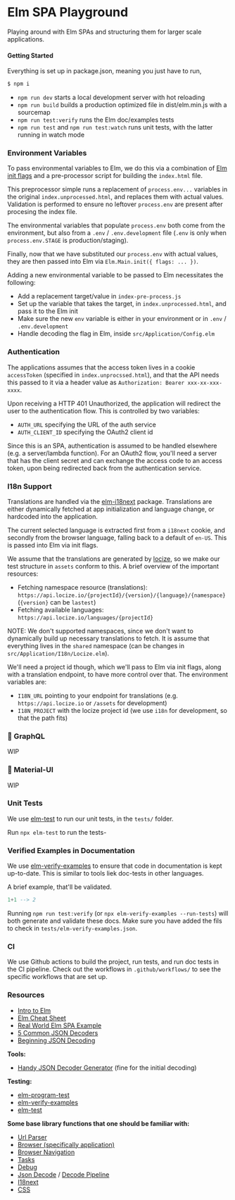 # Elm SPA Playground
Playing around with Elm SPAs and structuring them for larger scale applications.

#### Getting Started
Everything is set up in package.json, meaning you just have to run,

```bash
$ npm i
```

- `npm run dev` starts a local development server with hot reloading
- `npm run build` builds a production optimized file in dist/elm.min.js with a sourcemap
- `npm run test:verify` runs the Elm doc/examples tests
- `npm run test` and `npm run test:watch` runs unit tests, with the latter running in watch mode

### Environment Variables

To pass environmental variables to Elm, we do this via a combination of [Elm init flags](https://guide.elm-lang.org/interop/flags.html) and a pre-processor script for building the `index.html` file.

This preprocessor simple runs a replacement of `process.env...` variables in the original `index.unprocessed.html`, and replaces them with actual values. Validation is performed to ensure no leftover `process.env` are present after procesing the index file.

The environmental variables that populate `process.env` both come from the environment, but also from a `.env` / `.env.development` file (`.env` is only when `process.env.STAGE` is production/staging).

Finally, now that we have substituted our `process.env` with actual values, they are then passed into Elm via `Elm.Main.init({ flags: ... })`.

Adding a new environmental variable to be passed to Elm necessitates the following:

- Add a replacement target/value in `index-pre-process.js`
- Set up the variable that takes the target, in `index.unprocessed.html`, and pass it to the Elm init
- Make sure the new `env` variable is either in your environment or in `.env` / `.env.development`
- Handle decoding the flag in Elm, inside `src/Application/Config.elm`

### Authentication

The applications assumes that the access token lives in a cookie `accessToken` (specified in `index.unprocssed.html`), and that the API needs this passed to it via a header value as `Authorization: Bearer xxx-xx-xxx-xxxx`.

Upon receiving a HTTP 401 Unauthorized, the application will redirect the user to the authentication flow. This is controlled by two variables:

- `AUTH_URL` specifying the URL of the auth service
- `AUTH_CLIENT_ID` specifying the OAuth2 client id

Since this is an SPA, authentication is assumed to be handled elsewhere (e.g. a server/lambda function). For an OAuth2 flow, you'll need a server that has the client secret and can exchange the access code to an access token, upon being redirected back from the authentication service.

### I18n Support

Translations are handled via the [elm-i18next](https://package.elm-lang.org/packages/ChristophP/elm-i18next/latest) package. Translations are either dynamically fetched at app initialization and language change, or hardcoded into the application.

The current selected language is extracted first from a `i18next` cookie, and secondly from the browser language, falling back to a default of `en-US`. This is passed into Elm via init flags.

We assume that the translations are generated by [locize](https://docs.locize.com/integration/api), so we make our test structure in `assets` conform to this. A brief overview of the important resources:

- Fetching namespace resource (translations): `https://api.locize.io/{projectId}/{version}/{language}/{namespace}` (`{version}` can be `lastest`)
- Fetching available languages: `https://api.locize.io/languages/{projectId}`

NOTE: We don't supported namespaces, since we don't want to dynamically build up necessary translations to fetch. It is assume that everything lives in the `shared` namespace (can be changes in `src/Application/I18n/Locize.elm`).


We'll need a project id though, which we'll pass to Elm via init flags, along with a translation endpoint, to have more control over that. The environment variables are:

- `I18N_URL` pointing to your endpoint for translations (e.g. `https://api.locize.io` or `/assets` for development)
- `I18N_PROJECT` with the locize project id (we use `i18n` for development, so that the path fits)

### 🚧 GraphQL

WIP

### 🚧 Material-UI

WIP

### Unit Tests
We use [elm-test](https://github.com/elm-community/elm-test) to run our unit tests, in the `tests/` folder.

Run `npx elm-test` to run the tests-

### Verified Examples in Documentation
We use [elm-verify-examples](https://github.com/stoeffel/elm-verify-examples) to ensure that code in documentation is kept up-to-date. This is similar to tools liek doc-tests in other languages.

A brief example, that'll be validated.

```elm
1+1 --> 2
```

Running `npm run test:verify` (or `npx elm-verify-examples --run-tests`) will both generate and validate these docs. Make sure you have added the fils to check in `tests/elm-verify-examples.json`.

### CI
We use Github actions to build the project, run tests, and run doc tests in the CI pipeline. Check out the workflows in `.github/workflows/` to see the specific workflows that are set up.

### Resources

- [Intro to Elm](https://guide.elm-lang.org)
- [Elm Cheat Sheet](https://github.com/izdi/elm-cheat-sheet)
- [Real World Elm SPA Example](https://github.com/rtfeldman/elm-spa-example)
- [5 Common JSON Decoders](https://thoughtbot.com/blog/5-common-json-decoders)
- [Beginning JSON Decoding](https://elmprogramming.com/decoding-json-part-2.html)

**Tools:**

- [Handy JSON Decoder Generator](https://noredink.github.io/json-to-elm/) (fine for the initial decoding)

**Testing:**

- [elm-program-test](https://discourse.elm-lang.org/t/elm-program-test-3-0-0-new-docs-support-for-http-and-ports/4235)
- [elm-verify-examples](https://github.com/stoeffel/elm-verify-examples)
- [elm-test](https://github.com/elm-community/elm-test)

**Some base library functions that one should be familiar with:**

- [Url Parser](https://package.elm-lang.org/packages/elm/url/latest/Url-Parser)
- [Browser (specifically application)](https://package.elm-lang.org/packages/elm/browser/latest/Browser#application)
- [Browser Navigation](https://package.elm-lang.org/packages/elm/browser/1.0.0/Browser-Navigation)
- [Tasks](https://package.elm-lang.org/packages/elm/core/1.0.4/Task)
- [Debug](https://package.elm-lang.org/packages/elm-lang/core/3.0.0/Debug)
- [Json Decode](https://package.elm-lang.org/packages/elm-lang/core/5.1.1/Json-Decode) / [Decode Pipeline](https://package.elm-lang.org/packages/NoRedInk/elm-decode-pipeline/latest/)
- [I18next](https://package.elm-lang.org/packages/ChristophP/elm-i18next/latest/I18Next)
- [CSS](https://package.elm-lang.org/packages/rtfeldman/elm-css/latest/)
